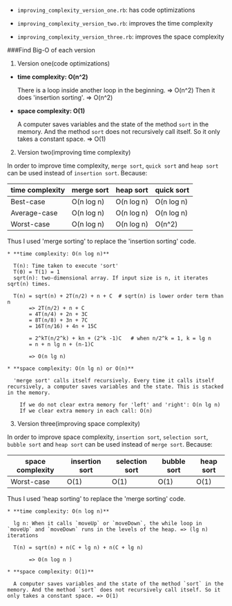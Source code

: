* `improving_complexity_version_one.rb`: has code optimizations

* `improving_complexity_version_two.rb`: improves the time complexity

* `improving_complexity_version_three.rb`: improves the space complexity

###Find Big-O of each version

1. Version one(code optimizations)
  * **time complexity: O(n^2)**

      There is a loop inside another loop in the beginning. => O(n^2)
      Then it does 'insertion sorting'. => O(n^2)
  * **space complexity: O(1)**

      A computer saves variables and the state of the method `sort` in the memory. And the method `sort` does not recursively call itself. So it only takes a constant space. => O(1)

2. Version two(improving time complexity)

  In order to improve time complexity, `merge sort`, `quick sort` and `heap sort` can be used instead of `insertion sort`. Because:

  time complexity | merge sort | heap sort | quick sort
  -----|------------|-----------|-----------
  Best-case | O(n log n) | O(n log n) | O(n log n)
  Average-case | O(n log n) | O(n log n) | O(n log n)
  Worst-case | O(n log n) | O(n log n) | O(n^2)

  Thus I used 'merge sorting' to replace the 'insertion sorting' code.

    * **time complexity: O(n log n)**

      T(n): Time taken to execute 'sort'
      T(0) = T(1) = 1
      sqrt(n): two-dimensional array. If input size is n, it iterates sqrt(n) times.  

      T(n) = sqrt(n) + 2T(n/2) + n + C  # sqrt(n) is lower order term than n
           => 2T(n/2) + n + C
           = 4T(n/4) + 2n + 3C
           = 8T(n/8) + 3n + 7C
           = 16T(n/16) + 4n + 15C

           = 2^kT(n/2^k) + kn + (2^k -1)C   # when n/2^k = 1, k = lg n
           = n + n lg n + (n-1)C

           => O(n lg n)

    * **space complexity: O(n lg n) or O(n)**

      'merge sort' calls itself recursively. Every time it calls itself recursively, a computer saves variables and the state. This is stacked in the memory.

        If we do not clear extra memory for 'left' and 'right': O(n lg n)
        If we clear extra memory in each call: O(n)

3. Version three(improving space complexity)

  In order to improve space complexity, `insertion sort`, `selection sort`, `bubble sort` and `heap sort` can be used instead of `merge sort`. Because:

  space complexity| insertion sort | selection sort | bubble sort | heap sort
  -----|------------|-----------|-----------|------------
  Worst-case | O(1) | O(1) | O(1) | O(1)

  Thus I used 'heap sorting' to replace the 'merge sorting' code.

    * **time complexity: O(n log n)**

      lg n: When it calls `moveUp` or `moveDown`, the while loop in `moveUp` and `moveDown` runs in the levels of the heap. => (lg n) iterations

      T(n) = sqrt(n) + n(C + lg n) + n(C + lg n)

           => O(n log n )

    * **space complexity: O(1)**

      A computer saves variables and the state of the method `sort` in the memory. And the method `sort` does not recursively call itself. So it only takes a constant space. => O(1)
